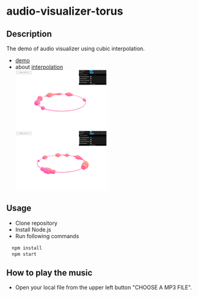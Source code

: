 # audio-visualizer-torus

## Description
The demo of audio visualizer using cubic interpolation.  

* [demo](https://mnmxmx.github.io/audio-visualizer-torus/dst/)  
* about [interpolation](http://paulbourke.net/miscellaneous/interpolation/)  
[<img src="./screenshot1.png" width="50%">](./screenshot1.png) 
[<img src="./screenshot2.png" width="50%">](./screenshot2.png) 

## Usage  
* Clone repository  
* Install Node.js  
* Run following commands  
```
  npm install  
  npm start  
```

## How to play the music  
* Open your local file from the upper left button "CHOOSE A MP3 FILE".





